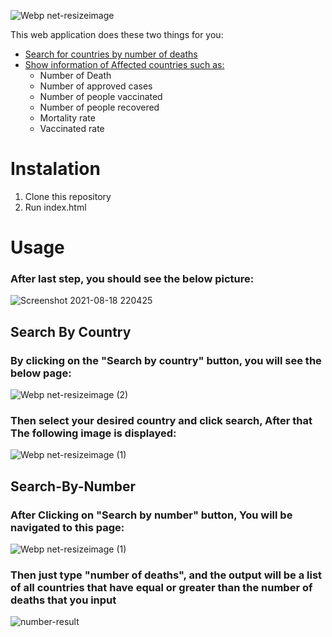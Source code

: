 ![Webp net-resizeimage](https://user-images.githubusercontent.com/39567999/129940956-16351e6d-7468-4f9a-8c96-5fee089bb76f.png)


This web application does these two things for you:
- [Search for countries by number of deaths](#Search-By-Number) 
- [Show information of Affected countries such as:](#Search-By-Country)
  - Number of Death
  - Number of approved cases
  - Number of people vaccinated
  - Number of people recovered  
  - Mortality rate
  - Vaccinated rate

# Instalation
1. Clone this repository
2. Run index.html

# Usage

### After last step, you should see the below  picture:
![Screenshot 2021-08-18 220425](https://user-images.githubusercontent.com/39567999/129957372-539e6957-763c-4686-ba3b-f21799066888.png)

 ## Search By Country
 
### By clicking on the "Search by country" button, you will see the below page: 
![Webp net-resizeimage (2)](https://user-images.githubusercontent.com/39567999/129970003-37626095-5494-4951-8dd5-9fb99ed66d55.png)

### Then select your desired country and click search, After that The following image is displayed:

![Webp net-resizeimage (1)](https://user-images.githubusercontent.com/39567999/129968859-e788c929-d925-4396-a474-741bdf4e452e.png)

## Search-By-Number
### After Clicking on "Search by number" button, You will be navigated to this page:

![Webp net-resizeimage (1)](https://user-images.githubusercontent.com/39567999/129969706-7b42c17c-5e3e-420c-a73d-45c4f3089ab6.png)

### Then just type "number of deaths", and the output will be a list of all countries that have equal or greater than the number of deaths that you input

![number-result](https://user-images.githubusercontent.com/39567999/129970739-7171445c-4e08-4b80-81e2-82edee893f0e.png)

 


